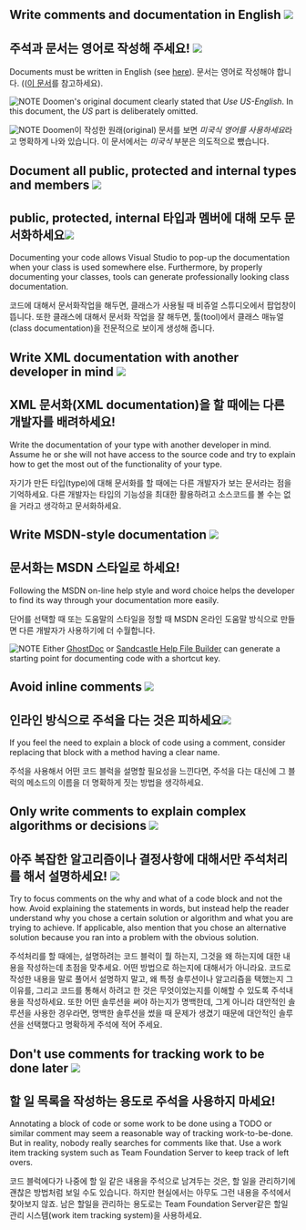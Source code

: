 ## Write comments and documentation in English ![](imgs/must.png) ##

## 주석과 문서는 영어로 작성해 주세요! ![](imgs/must.png) ##
 
Documents must be written in English (see [here](Naming.Guidelines.md#use-english-)).
문서는 영어로 작성해야 합니다. (([이 문서](Naming.Guidelines.md#use-english-)를 참고하세요).
  
![NOTE](imgs/note.png) Doomen's original document clearly stated that *Use US-English*. In this document, the *US* part is deliberately omitted.
  
![NOTE](imgs/note.png) Doomen이 작성한 원래(original) 문서를 보면 *미국식 영어를 사용하세요*라고 명확하게 나와 있습니다. 이 문서에서는 *미국식* 부분은 의도적으로 뺐습니다. 
  
## Document all public, protected and internal types and members ![](imgs/should.png) ##
  
## public, protected, internal 타입과 멤버에 대해 모두 문서화하세요![](imgs/should.png) ##

Documenting your code allows Visual Studio to pop-up the documentation when your class is used somewhere else. Furthermore, by properly documenting your classes, tools can generate professionally looking class documentation.
  
코드에 대해서 문서화작업을 해두면, 클래스가 사용될 때 비쥬얼 스튜디오에서 팝업창이 뜹니다. 또한 클래스에 대해서 문서화 작업을 잘 해두면, 툴(tool)에서 클래스 매뉴얼(class documentation)을 전문적으로 보이게 생성해 줍니다. 
  
## Write XML documentation with another developer in mind ![](imgs/should.png) ##
  
## XML 문서화(XML documentation)을 할 때에는 다른 개발자를 배려하세요! [](imgs/should.png) ##

Write the documentation of your type with another developer in mind. Assume he or she will not have access to the source code and try to explain how to get the most out of the functionality of your type.

자기가 만든 타입(type)에 대해 문서화를 할 때에는 다른 개발자가 보는 문서라는 점을 기억하세요. 다른 개발자는 타입의 기능성을 최대한 활용하려고 소스코드를 볼 수는 없을 거라고 생각하고 문서화하세요.

## Write MSDN-style documentation ![](imgs/may.png) ##

## 문서화는 MSDN 스타일로 하세요! [](imgs/may.png) ##

Following the MSDN on-line help style and word choice helps the developer to find its way through your documentation more easily.
 
단어를 선택할 때 또는 도움말의 스타일을 정할 때 MSDN 온라인 도움말 방식으로 만들면 다른 개발자가 사용하기에 더 수월합니다. 

![NOTE](imgs/note.png) Either [GhostDoc](http://submain.com/products/ghostdoc.aspx) or [Sandcastle Help File Builder](https://shfb.codeplex.com) can generate a starting point for documenting code with a shortcut key.


## Avoid inline comments ![](imgs/should.png) ##

## 인라인 방식으로 주석을 다는 것은 피하세요![](imgs/should.png) ##

If you feel the need to explain a block of code using a comment, consider replacing that block with a method having a clear name.

주석을 사용해서 어떤 코드 블럭을 설명할 필요성을 느낀다면, 주석을 다는 대신에 그 블럭의 메소드의 이름을 더 명확하게 짓는 방법을 생각하세요.

## Only write comments to explain complex algorithms or decisions ![](imgs/must.png) ##

## 아주 복잡한 알고리즘이나 결정사항에 대해서만 주석처리를 해서 설명하세요! ![](imgs/must.png) ##

Try to focus comments on the why and what of a code block and not the how. Avoid explaining the statements in words, but instead help the reader understand why you chose a certain solution or algorithm and what you are trying to achieve. If applicable, also mention that you chose an alternative solution because you ran into a problem with the obvious solution.

주석처리를 할 때에는, 설명하려는 코드 블럭이 뭘 하는지, 그것을 왜 하는지에 대한 내용을 작성하는데 초점을 맞추세요. 어떤 방법으로 하는지에 대해서가 아니라요. 코드로 작성한 내용을 말로 풀어서 설명하지 말고, 왜 특정 솔루션이나 알고리즘을 택했는지 그 이유를, 그리고 코드를 통해서 하려고 한 것은 무엇이었는지를 이해할 수 있도록 주석내용을 작성하세요. 또한 어떤 솔루션을 써야 하는지가 명백한데, 그게 아니라 대안적인 솔루션을 사용한 경우라면, 명백한 솔루션을 썼을 때 문제가 생겼기 때문에 대안적인 솔루션을 선택했다고 명확하게 주석에 적어 주세요. 

## Don't use comments for tracking work to be done later ![](imgs/may.png) ##

## 할 일 목록을 작성하는 용도로 주석을 사용하지 마세요! [](imgs/may.png) ##

Annotating a block of code or some work to be done using a TODO or similar comment may seem a reasonable way of tracking work-to-be-done. But in reality, nobody really searches for comments like that. Use a work item tracking system such as Team Foundation Server to keep track of left overs.

코드 블럭에다가 나중에 할 일 같은 내용을 주석으로 남겨두는 것은, 할 일을 관리하기에 괜찮은 방법처럼 보일 수도 있습니다. 하지만 현실에서는 아무도 그런 내용을 주석에서 찾아보지 않죠. 남은 할일을 관리하는 용도로는 Team Foundation Server같은 할일 관리 시스템(work item tracking system)을 사용하세요.

